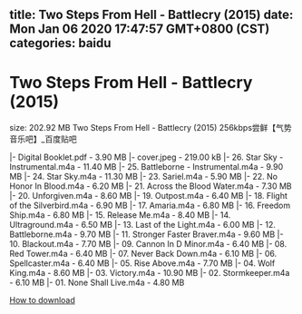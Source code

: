 
title: Two Steps From Hell - Battlecry (2015)
date: Mon Jan 06 2020 17:47:57 GMT+0800 (CST)    
categories: baidu
---

# Two Steps From Hell - Battlecry (2015)
size: 202.92 MB
 Two Steps From Hell - Battlecry (2015) 256kbps尝鲜【气势音乐吧】_百度贴吧
 
|- Digital Booklet.pdf - 3.90 MB
|- cover.jpeg - 219.00 kB
|- 26. Star Sky - Instrumental.m4a - 11.40 MB
|- 25. Battleborne - Instrumental.m4a - 9.90 MB
|- 24. Star Sky.m4a - 11.30 MB
|- 23. Sariel.m4a - 5.90 MB
|- 22. No Honor In Blood.m4a - 6.20 MB
|- 21. Across the Blood Water.m4a - 7.30 MB
|- 20. Unforgiven.m4a - 8.60 MB
|- 19. Outpost.m4a - 6.40 MB
|- 18. Flight of the Silverbird.m4a - 6.90 MB
|- 17. Amaria.m4a - 6.80 MB
|- 16. Freedom Ship.m4a - 6.80 MB
|- 15. Release Me.m4a - 8.40 MB
|- 14. Ultraground.m4a - 6.50 MB
|- 13. Last of the Light.m4a - 6.00 MB
|- 12. Battleborne.m4a - 9.70 MB
|- 11. Stronger Faster Braver.m4a - 9.60 MB
|- 10. Blackout.m4a - 7.70 MB
|- 09. Cannon In D Minor.m4a - 6.40 MB
|- 08. Red Tower.m4a - 6.40 MB
|- 07. Never Back Down.m4a - 6.10 MB
|- 06. Spellcaster.m4a - 6.40 MB
|- 05. Rise Above.m4a - 7.70 MB
|- 04. Wolf King.m4a - 8.60 MB
|- 03. Victory.m4a - 10.90 MB
|- 02. Stormkeeper.m4a - 6.10 MB
|- 01. None Shall Live.m4a - 4.80 MB

[How to download](https://bpcam.bemobtrk.com/go/2ceec3aa-1ca2-46d6-b9ff-aaa5c184517c?jno=2672)